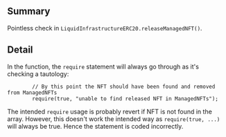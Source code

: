 ## Summary
Pointless check in `LiquidInfrastructureERC20.releaseManagedNFT()`.

## Detail
In the function, the `require` statement will always go through as it's checking a tautology:

```solidity
        // By this point the NFT should have been found and removed from ManagedNFTs
        require(true, "unable to find released NFT in ManagedNFTs");

```

The intended `require` usage is probably revert if NFT is not found in the array. However, this doesn't work the intended way as `require(true, ...)` will always be true. Hence the statement is coded incorrectly.